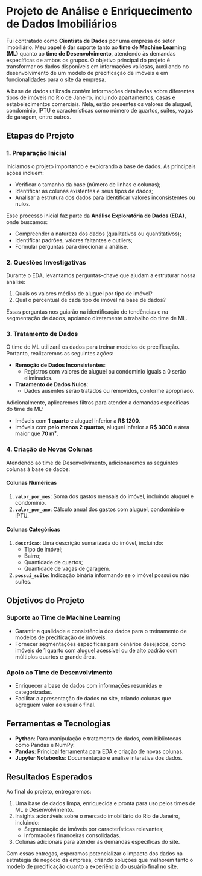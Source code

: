 # Projeto de Análise e Enriquecimento de Dados Imobiliários

Fui contratado como **Cientista de Dados** por uma empresa do setor imobiliário. Meu papel é dar suporte tanto ao **time de Machine Learning (ML)** quanto ao **time de Desenvolvimento**, atendendo às demandas específicas de ambos os grupos. O objetivo principal do projeto é transformar os dados disponíveis em informações valiosas, auxiliando no desenvolvimento de um modelo de precificação de imóveis e em funcionalidades para o site da empresa.

A base de dados utilizada contém informações detalhadas sobre diferentes tipos de imóveis no Rio de Janeiro, incluindo apartamentos, casas e estabelecimentos comerciais. Nela, estão presentes os valores de aluguel, condomínio, IPTU e características como número de quartos, suítes, vagas de garagem, entre outros.


## Etapas do Projeto

### 1. **Preparação Inicial**
Iniciamos o projeto importando e explorando a base de dados. As principais ações incluem:
- Verificar o tamanho da base (número de linhas e colunas);
- Identificar as colunas existentes e seus tipos de dados;
- Analisar a estrutura dos dados para identificar valores inconsistentes ou nulos.

Esse processo inicial faz parte da **Análise Exploratória de Dados (EDA)**, onde buscamos:
- Compreender a natureza dos dados (qualitativos ou quantitativos);
- Identificar padrões, valores faltantes e outliers;
- Formular perguntas para direcionar a análise.

### 2. **Questões Investigativas**
Durante o EDA, levantamos perguntas-chave que ajudam a estruturar nossa análise:
1. Quais os valores médios de aluguel por tipo de imóvel?
2. Qual o percentual de cada tipo de imóvel na base de dados?

Essas perguntas nos guiarão na identificação de tendências e na segmentação de dados, apoiando diretamente o trabalho do time de ML.

### 3. **Tratamento de Dados**
O time de ML utilizará os dados para treinar modelos de precificação. Portanto, realizaremos as seguintes ações:
- **Remoção de Dados Inconsistentes**: 
  - Registros com valores de aluguel ou condomínio iguais a 0 serão eliminados.
- **Tratamento de Dados Nulos**:
  - Dados ausentes serão tratados ou removidos, conforme apropriado.

Adicionalmente, aplicaremos filtros para atender a demandas específicas do time de ML:
- Imóveis com **1 quarto** e aluguel inferior a **R$ 1200**.
- Imóveis com **pelo menos 2 quartos**, aluguel inferior a **R$ 3000** e área maior que **70 m²**.

### 4. **Criação de Novas Colunas**
Atendendo ao time de Desenvolvimento, adicionaremos as seguintes colunas à base de dados:

#### **Colunas Numéricas**
1. **`valor_por_mes`**: Soma dos gastos mensais do imóvel, incluindo aluguel e condomínio.
2. **`valor_por_ano`**: Cálculo anual dos gastos com aluguel, condomínio e IPTU.

#### **Colunas Categóricas**
1. **`descricao`**: Uma descrição sumarizada do imóvel, incluindo:
   - Tipo de imóvel;
   - Bairro;
   - Quantidade de quartos;
   - Quantidade de vagas de garagem.
2. **`possui_suite`**: Indicação binária informando se o imóvel possui ou não suítes.


## Objetivos do Projeto

### **Suporte ao Time de Machine Learning**
- Garantir a qualidade e consistência dos dados para o treinamento de modelos de precificação de imóveis.
- Fornecer segmentações específicas para cenários desejados, como imóveis de 1 quarto com aluguel acessível ou de alto padrão com múltiplos quartos e grande área.

### **Apoio ao Time de Desenvolvimento**
- Enriquecer a base de dados com informações resumidas e categorizadas.
- Facilitar a apresentação de dados no site, criando colunas que agreguem valor ao usuário final.


## Ferramentas e Tecnologias
- **Python**: Para manipulação e tratamento de dados, com bibliotecas como Pandas e NumPy.
- **Pandas**: Principal ferramenta para EDA e criação de novas colunas.
- **Jupyter Notebooks**: Documentação e análise interativa dos dados.


## Resultados Esperados
Ao final do projeto, entregaremos:
1. Uma base de dados limpa, enriquecida e pronta para uso pelos times de ML e Desenvolvimento.
2. Insights acionáveis sobre o mercado imobiliário do Rio de Janeiro, incluindo:
   - Segmentação de imóveis por características relevantes;
   - Informações financeiras consolidadas.
3. Colunas adicionais para atender às demandas específicas do site.

Com essas entregas, esperamos potencializar o impacto dos dados na estratégia de negócio da empresa, criando soluções que melhorem tanto o modelo de precificação quanto a experiência do usuário final no site.